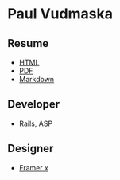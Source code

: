 # Paul Vudmaska

## Resume

- [HTML](https://voodoo.github.io/resume.html)
- [PDF](https://voodoo.github.io/resume.pdf)
- [Markdown](https://voodoo.github.io/resume.md)

## Developer

- Rails, ASP

## Designer

- [Framer x](https://voodoo.github.io/rez/framerx/index.html)
